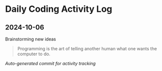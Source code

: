# Daily Coding Activity Log

## 2024-10-06

Brainstorming new ideas

> Programming is the art of telling another human what one wants the computer to do.

*Auto-generated commit for activity tracking*
